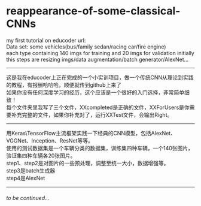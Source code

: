 # reappearance-of-some-classical-CNNs
my first tutorial on educoder  url:  
Data set: some vehicles(bus/family sedan/racing car/fire engine)  
each type containing 140 imgs for training and 20 imgs for validation initially  
this steps are resizing imgs/data augmentation/batch generator/AlexNet...  

---

这是我在educoder上正在完成的一个小实训项目，做一个传统CNN从理论到实践的教程，有报酬哈哈哈，顺便就传到github上来了  
如果你没有任何深度学习的经历，这个应该是一个很好的入门选择，非常简单细致！  
每个文件夹里我写了三个文件，XXcompleted是正确的文件，XXForUsers是你需要补充完整的文件，如果你补充对了，运行XXTest文件，会输出Right。  

---

用Keras\TensorFlow主流框架实践一下经典的CNN模型，包括AlexNet、VGGNet、Inception、ResNet等等。  
使用的测试数据集是一个车辆分类的数据集，训练集四种车辆，一个140张图片，验证集四种车辆各20张图片。  
step1、step2是对图片的一些预处理，调整至统一大小，数据增强等。  
step3是batch生成器  
step4是AlexNet  

---

###### to be continued...  
